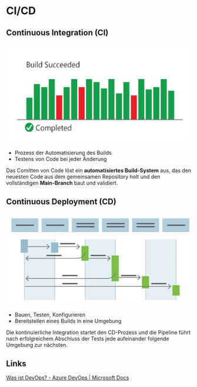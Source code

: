 # CI/CD

## Continuous Integration (CI)
![Azure DevOps](Bild5.jpg)

- Prozess der Automatisierung des Builds   
- Testens von Code bei jeder Änderung

Das Comitten von Code löst ein **automatisiertes Build-System** aus, das den neuesten Code aus dem gemeinsamen Repository holt und den vollständigen **Main-Branch** baut und validiert.


## Continuous Deployment (CD)
![Azure DevOps](Bild6.jpg)

- Bauen, Testen, Konfigurieren 
- Bereitstellen eines Builds in eine Umgebung 

Die kontinuierliche Integration startet den CD-Prozess und die Pipeline führt nach erfolgreichem Abschluss der Tests jede aufeinander folgende Umgebung zur nächsten.


## Links
[Was ist DevOps? - Azure DevOps | Microsoft Docs](https://docs.microsoft.com/de-de/devops/what-is-devops)